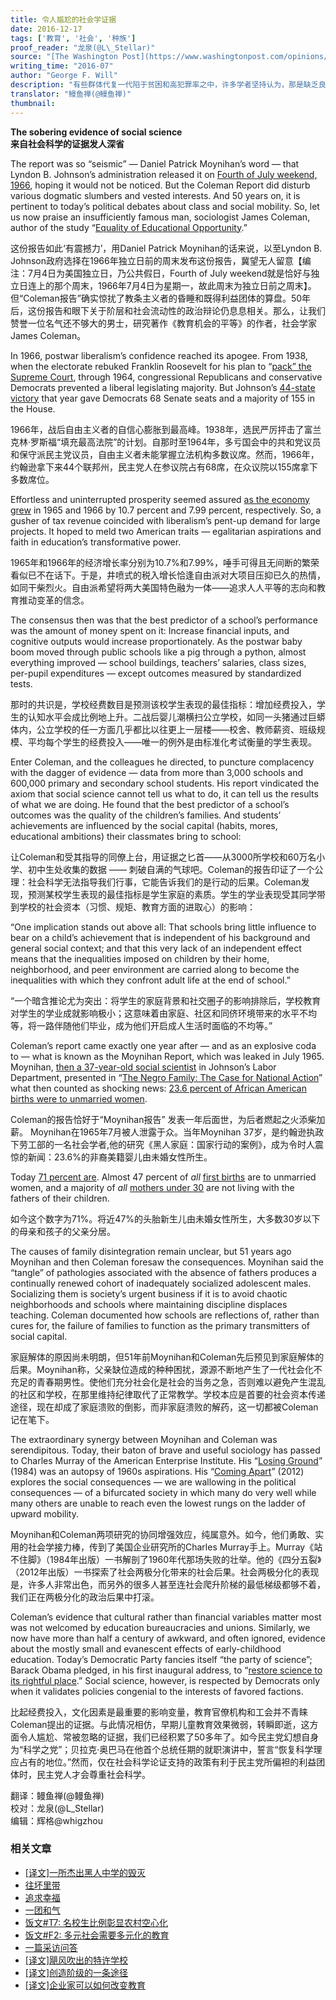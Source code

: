 ```yaml
---
title: 令人尴尬的社会学证据
date: 2016-12-17
tags: ['教育', '社会', '种族']
proof_reader: "龙泉(@L\_Stellar)"
source: "[The Washington Post](https://www.washingtonpost.com/opinions/the-sobering-evidence-of-social-science/2016/07/06/4a3831f8-42dd-11e6-bc99-7d269f8719b1_story.html)"
writing_time: "2016-07"
author: "George F. Will"
description: "有些群体代复一代陷于贫困和高犯罪率之中，许多学者坚持认为，那是缺乏良好教育的结果，而改进的办法就是向教育业投入大笔资金，然而两代人过去了，这个药方似乎并不灵验……"
translator: "鳗鱼禅(@鳗鱼禅)"
thumbnail:
---
```


**The sobering evidence of social science**  
**来自社会科学的证据发人深省**

The report was so “seismic” — Daniel Patrick Moynihan’s word — that Lyndon B. Johnson’s administration released it on [Fourth of July weekend, 1966](http://educationnext.org/seeds-of-reform-sown-by-moynihan-and-coleman/), hoping it would not be noticed. But the Coleman Report did disturb various dogmatic slumbers and vested interests. And 50 years on, it is pertinent to today’s political debates about class and social mobility. So, let us now praise an insufficiently famous man, sociologist James Coleman, author of the study “[Equality of Educational Opportunity](http://files.eric.ed.gov/fulltext/ED012275.pdf).”

这份报告如此‘有震撼力’，用Daniel Patrick Moynihan的话来说，以至Lyndon B. Johnson政府选择在1966年独立日前的周末发布这份报告，冀望无人留意【编注：7月4日为美国独立日，乃公共假日，Fourth of July weekend就是恰好与独立日连上的那个周末，1966年7月4日为星期一，故此周末为独立日前之周末】。但“Coleman报告”确实惊扰了教条主义者的昏睡和既得利益团体的算盘。50年后，这份报告和眼下关于阶层和社会流动性的政治辩论仍息息相关。那么，让我们赞誉一位名气还不够大的男士，研究著作《教育机会的平等》的作者，社会学家James Coleman。

In 1966, postwar liberalism’s confidence reached its apogee. From 1938, when the electorate rebuked Franklin Roosevelt for his plan to “[pack” the Supreme Court](http://www.npr.org/templates/story/story.php?storyId=125789097), through 1964, congressional Republicans and conservative Democrats prevented a liberal legislating majority. But Johnson’s [44-state victory](https://www.nytimes.com/books/98/04/12/specials/johnson-goldwater.html) that year gave Democrats 68 Senate seats and a majority of 155 in the House.

1966年，战后自由主义者的自信心膨胀到最高峰。1938年，选民严厉抨击了富兰克林·罗斯福“填充最高法院”的计划。自那时至1964年，多亏国会中的共和党议员和保守派民主党议员，自由主义者未能掌握立法机构多数议席。然而，1966年，约翰逊拿下来44个联邦州，民主党人在参议院占有68席，在众议院以155席拿下多数席位。

Effortless and uninterrupted prosperity seemed assured [as the economy grew](http://www.multpl.com/us-gdp-growth-rate/table/by-year) in 1965 and 1966 by 10.7 percent and 7.99 percent, respectively. So, a gusher of tax revenue coincided with liberalism’s pent-up demand for large projects. It hoped to meld two American traits — egalitarian aspirations and faith in education’s transformative power.

1965年和1966年的经济增长率分别为10.7%和7.99%，唾手可得且无间断的繁荣看似已不在话下。于是，井喷式的税入增长恰逢自由派对大项目压抑已久的热情，如同干柴烈火。自由派希望将两大美国特色融为一体——追求人人平等的志向和教育推动变革的信念。

The consensus then was that the best predictor of a school’s performance was the amount of money spent on it: Increase financial inputs, and cognitive outputs would increase proportionately. As the postwar baby boom moved through public schools like a pig through a python, almost everything improved — school buildings, teachers’ salaries, class sizes, per-pupil expenditures — except outcomes measured by standardized tests.

那时的共识是，学校经费数目是预测该校学生表现的最佳指标：增加经费投入，学生的认知水平会成比例地上升。二战后婴儿潮横扫公立学校，如同一头猪通过巨蟒体内，公立学校的任一方面几乎都比以往更上一层楼——校舍、教师薪资、班级规模、平均每个学生的经费投入——唯一的例外是由标准化考试衡量的学生表现。

Enter Coleman, and the colleagues he directed, to puncture complacency with the dagger of evidence — data from more than 3,000 schools and 600,000 primary and secondary school students. His report vindicated the axiom that social science cannot tell us what to do, it can tell us the results of what we are doing. He found that the best predictor of a school’s outcomes was the quality of the children’s families. And students’ achievements are influenced by the social capital (habits, mores, educational ambitions) their classmates bring to school:

让Coleman和受其指导的同僚上台，用证据之匕首——从3000所学校和60万名小学、初中生处收集的数据 —— 刺破自满的气球吧。Coleman的报告印证了一个公理：社会科学无法指导我们行事，它能告诉我们的是行动的后果。Coleman发现，预测某校学生表现的最佳指标是学生家庭的素质。学生的学业表现受其同学带到学校的社会资本（习惯、规矩、教育方面的进取心）的影响：

“One implication stands out above all: That schools bring little influence to bear on a child’s achievement that is independent of his background and general social context; and that this very lack of an independent effect means that the inequalities imposed on children by their home, neighborhood, and peer environment are carried along to become the inequalities with which they confront adult life at the end of school.”

“一个暗含推论尤为突出：将学生的家庭背景和社交圈子的影响排除后，学校教育对学生的学业成就影响极小；这意味着由家庭、社区和同侪环境带来的水平不均等，将一路伴随他们毕业，成为他们开启成人生活时面临的不均等。”

Coleman’s report came exactly one year after — and as an explosive coda to — what is known as the Moynihan Report, which was leaked in July 1965. Moynihan, [then a 37-year-old social scientist](http://educationnext.org/moynihan-and-the-single-parent-family/) in Johnson’s Labor Department, presented in “[The Negro Family: The Case for National Action](https://www.dol.gov/oasam/programs/history/webid-meynihan.htm)” what then counted as shocking news: [23.6 percent of African American births were to unmarried women](https://www.dol.gov/oasam/programs/history/moynchapter2.htm).

Coleman的报告恰好于“Moynihan报告” 发表一年后面世，为后者燃起之火添柴加薪。 Moynihan在1965年7月被人泄露于众。当年Moynihan 37岁，是约翰逊执政下劳工部的一名社会学者,他的研究《黑人家庭：国家行动的案例》，成为令时人震惊的新闻：23.6%的非裔美籍婴儿由未婚女性所生。

Today [71 percent are](http://www.childtrends.org/wp-content/uploads/2015/03/75_fig1.jpg). Almost 47 percent of *all* [first births](https://www.amazon.com/Gender-Parenthood-Biological-Scientific-Perspectives-ebook/dp/B00B3M3AZQ?ie=UTF8&ref_=dp_kinw_strp_1) are to unmarried women, and a majority of *all* [mothers under 30](http://www.nytimes.com/2012/02/18/us/for-women-under-30-most-births-occur-outside-marriage.html?_r=0) are not living with the fathers of their children.

如今这个数字为71%。将近47%的头胎新生儿由未婚女性所生，大多数30岁以下的母亲和孩子的父亲分居。

The causes of family disintegration remain unclear, but 51 years ago Moynihan and then Coleman foresaw the consequences. Moynihan said the “tangle” of pathologies associated with the absence of fathers produces a continually renewed cohort of inadequately socialized adolescent males. Socializing them is society’s urgent business if it is to avoid chaotic neighborhoods and schools where maintaining discipline displaces teaching. Coleman documented how schools are reflections of, rather than cures for, the failure of families to function as the primary transmitters of social capital.

家庭解体的原因尚未明朗，但51年前Moynihan和Coleman先后预见到家庭解体的后果。Moynihan称，父亲缺位造成的种种困扰，源源不断地产生了一代社会化不充足的青春期男性。使他们充分社会化是社会的当务之急，否则难以避免产生混乱的社区和学校，在那里维持纪律取代了正常教学。学校本应是首要的社会资本传递途径，现在却成了家庭溃败的倒影，而非家庭溃败的解药，这一切都被Coleman记在笔下。

The extraordinary synergy between Moynihan and Coleman was serendipitous. Today, their baton of brave and useful sociology has passed to Charles Murray of the American Enterprise Institute. His “[Losing Ground](https://www.amazon.com/gp/product/0465065880/ref=as_li_qf_sp_asin_il_tl?ie=UTF8&tag=slatmaga-20&camp=1789&creative=9325&linkCode=as2&creativeASIN=0465065880&linkId=440cf56baccf901f11c67eaf0ed44947)” (1984) was an autopsy of 1960s aspirations. His “[Coming Apart](https://www.amazon.com/gp/product/030745343X/ref=as_li_qf_sp_asin_il_tl?ie=UTF8&tag=slatmaga-20&camp=1789&creative=9325&linkCode=as2&creativeASIN=030745343X&linkId=ce918d0c6ba740af2907cb97e7c98ac8)” (2012) explores the social consequences — we are wallowing in the political consequences — of a bifurcated society in which many do very well while many others are unable to reach even the lowest rungs on the ladder of upward mobility.

Moynihan和Coleman两项研究的协同增强效应，纯属意外。如今，他们勇敢、实用的社会学接力棒，传到了美国企业研究所的Charles Murray手上。Murray《站不住脚》（1984年出版）一书解剖了1960年代那场失败的壮举。他的《四分五裂》（2012年出版）一书探索了社会两极分化带来的社会后果。社会两极分化的表现是，许多人非常出色，而另外的很多人甚至连社会爬升阶梯的最低梯级都够不着，我们正在两极分化的政治后果中打滚。

Coleman’s evidence that cultural rather than financial variables matter most was not welcomed by education bureaucracies and unions. Similarly, we now have more than half a century of awkward, and often ignored, evidence about the mostly small and evanescent effects of early-childhood education. Today’s Democratic Party fancies itself “the party of science”; Barack Obama pledged, in his first inaugural address, to “[restore science to its rightful place](https://www.whitehouse.gov/blog/2009/01/21/president-barack-obamas-inaugural-address).” Social science, however, is respected by Democrats only when it validates policies congenial to the interests of favored factions.

比起经费投入，文化因素是最重要的影响变量，教育官僚机构和工会并不青睐Coleman提出的证据。与此情况相仿，早期儿童教育效果微弱，转瞬即逝，这方面令人尴尬、常被忽略的证据，我们已经积累了50多年了。如今民主党幻想自身为“科学之党”；贝拉克·奥巴马在他首个总统任期的就职演讲中，誓言“恢复科学理应占有的地位。”然而，仅在社会科学论证支持的政策有利于民主党所偏袒的利益团体时，民主党人才会尊重社会科学。


翻译：鳗鱼禅(@鳗鱼禅)  
校对：龙泉(@L\_Stellar)  
编辑：辉格@whigzhou


### 相关文章

* [[译文]一所杰出黑人中学的毁灭](https://headsalon.org/archives/7478.html "[译文]一所杰出黑人中学的毁灭")
* [往坏里带](https://headsalon.org/archives/7392.html "往坏里带")
* [追求幸福](https://headsalon.org/archives/7257.html "追求幸福")
* [一团和气](https://headsalon.org/archives/7034.html "一团和气")
* [饭文#T7: 名校生比例彰显农村空心化](https://headsalon.org/archives/2012.html "饭文#T7: 名校生比例彰显农村空心化")
* [饭文#F2: 多元社会需要多元化的教育](https://headsalon.org/archives/318.html "饭文#F2: 多元社会需要多元化的教育")
* [一篇采访问答](https://headsalon.org/archives/7586.html "一篇采访问答")
* [[译文]飓风吹出的特许学校](https://headsalon.org/archives/7547.html "[译文]飓风吹出的特许学校")
* [[译文]创造阶级的一条途径](https://headsalon.org/archives/7528.html "[译文]创造阶级的一条途径")
* [[译文]企业家可以如何改变教育](https://headsalon.org/archives/7525.html "[译文]企业家可以如何改变教育")
